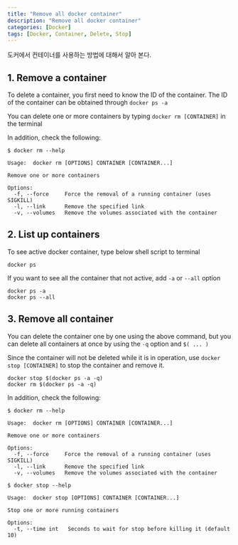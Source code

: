 ```yaml
---
title: "Remove all docker container"
description: "Remove all docker container"
categories: [Docker]
tags: [Docker, Container, Delete, Stop]
---
```


도커에서 컨테이너를 사용하는 방법에 대해서 알아 본다.

## 1. Remove a container
To delete a container, you first need to know the ID of the container. The ID of the container can be obtained through ```docker ps -a```

You can delete one or more containers by typing ```docker rm [CONTAINER]``` in the terminal

In addition, check the following:
```
$ docker rm --help

Usage:	docker rm [OPTIONS] CONTAINER [CONTAINER...]

Remove one or more containers

Options:
  -f, --force     Force the removal of a running container (uses SIGKILL)
  -l, --link      Remove the specified link
  -v, --volumes   Remove the volumes associated with the container
```

## 2. List up containers
To see active docker container, type below shell script to terminal
```
docker ps
```

If you want to see all the container that not active, add ```-a``` or ```--all``` option
```
docker ps -a
docker ps --all
```

## 3. Remove all container
You can delete the container one by one using the above command, but you can delete all containers at once by using the ```-q``` option and ```$( ... )```

Since the container will not be deleted while it is in operation, use ```docker stop [CONTAINER]``` to stop the container and remove it.
```
docker stop $(docker ps -a -q)
docker rm $(docker ps -a -q)
```

In addition, check the following:
```
$ docker rm --help

Usage:	docker rm [OPTIONS] CONTAINER [CONTAINER...]

Remove one or more containers

Options:
  -f, --force     Force the removal of a running container (uses SIGKILL)
  -l, --link      Remove the specified link
  -v, --volumes   Remove the volumes associated with the container
```
```
$ docker stop --help

Usage:	docker stop [OPTIONS] CONTAINER [CONTAINER...]

Stop one or more running containers

Options:
  -t, --time int   Seconds to wait for stop before killing it (default 10)
```

